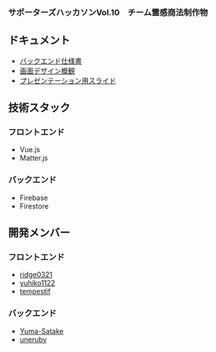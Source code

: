 
### サポーターズハッカソンVol.10　チーム霊感商法制作物

## ドキュメント
- [バックエンド仕様書](./doc/backendDoc.md)
- [画面デザイン概観](https://www.figma.com/file/hTJqCtZBsQLxNuRuNTCI3M/Draw-And-Drop?t=Ddp1JwwP03YF8Pfe-1)
- [プレゼンテーション用スライド](https://www.canva.com/design/DAFZAg5dQKk/tgluitpBwsN3SHq1GJdz_w/view)

## 技術スタック
### フロントエンド
- Vue.js
- Matter.js

### バックエンド
- Firebase
- Firestore


## 開発メンバー
### フロントエンド
- [ridge0321](https://github.com/ridge0321)
- [yuhiko1122](https://github.com/yuhiko1122)
- [tempestif](https://github.com/tempestif)

### バックエンド
- [Yuma-Satake](https://github.com/Yuma-Satake)
- [uneruby](https://github.com/uneruby)
